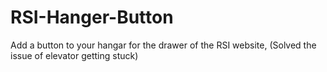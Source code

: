 # RSI-Hanger-Button
Add a button to your hangar for the drawer of the RSI website, (Solved the issue of elevator getting stuck)

